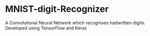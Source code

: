 # MNIST-digit-Recognizer


A Convolutional Neural Network which recognises hadwritten digits.
Developed using TensorFlow and Keras
